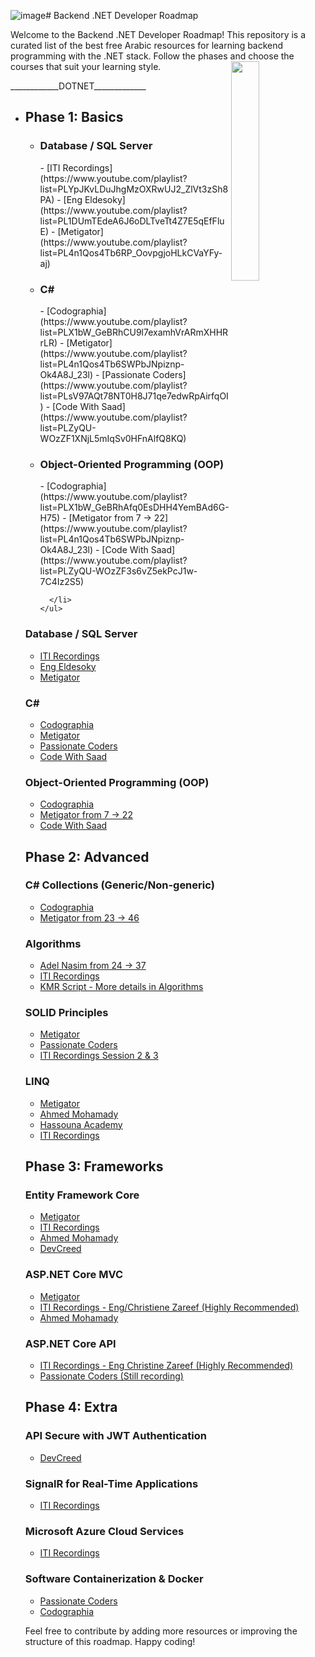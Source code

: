 ![image](https://github.com/MoARABY/BADGES/assets/111441873/bacd4692-470d-4c4e-ac58-b9f386bba991)# Backend .NET Developer Roadmap

Welcome to the Backend .NET Developer Roadmap! This repository is a curated list of the best free Arabic resources for learning backend programming with the .NET stack. Follow the phases and choose the courses that suit your learning style.
<img align="right" src="https://user-images.githubusercontent.com/74038190/229223263-cf2e4b07-2615-4f87-9c38-e37600f8381a.gif" width=30%>
<br>
<p>____________DOTNET_____________</p>
<ul>
  <li>
    <h2>Phase 1: Basics</h2> 
    <ul>
      <li>
        <h3>Database / SQL Server</h3> 
- [ITI Recordings](https://www.youtube.com/playlist?list=PLYpJKvLDuJhgMzOXRwUJ2_ZlVt3zSh8PA)
- [Eng Eldesoky](https://www.youtube.com/playlist?list=PL1DUmTEdeA6J6oDLTveTt4Z7E5qEfFluE)
- [Metigator](https://www.youtube.com/playlist?list=PL4n1Qos4Tb6RP_OovpgjoHLkCVaYFy-aj)
      </li>
      <li>
        <h3>C#</h3> 
- [Codographia](https://www.youtube.com/playlist?list=PLX1bW_GeBRhCU9l7examhVrARmXHHRrLR)
- [Metigator](https://www.youtube.com/playlist?list=PL4n1Qos4Tb6SWPbJNpiznp-Ok4A8J_23l)
- [Passionate Coders](https://www.youtube.com/playlist?list=PLsV97AQt78NT0H8J71qe7edwRpAirfqOI)
- [Code With Saad](https://www.youtube.com/playlist?list=PLZyQU-WOzZF1XNjL5mIqSv0HFnAlfQ8KQ)
      </li>
      <li>
      <h3>Object-Oriented Programming (OOP)</h3> 
- [Codographia](https://www.youtube.com/playlist?list=PLX1bW_GeBRhAfq0EsDHH4YemBAd6G-H75)
- [Metigator from 7 -> 22](https://www.youtube.com/playlist?list=PL4n1Qos4Tb6SWPbJNpiznp-Ok4A8J_23l)
- [Code With Saad](https://www.youtube.com/playlist?list=PLZyQU-WOzZF3s6vZ5ekPcJ1w-7C4Iz2S5)

      </li>
    </ul>
  </li>
</ul>


### Database / SQL Server
- [ITI Recordings](https://www.youtube.com/playlist?list=PLYpJKvLDuJhgMzOXRwUJ2_ZlVt3zSh8PA)
- [Eng Eldesoky](https://www.youtube.com/playlist?list=PL1DUmTEdeA6J6oDLTveTt4Z7E5qEfFluE)
- [Metigator](https://www.youtube.com/playlist?list=PL4n1Qos4Tb6RP_OovpgjoHLkCVaYFy-aj)

### C#
- [Codographia](https://www.youtube.com/playlist?list=PLX1bW_GeBRhCU9l7examhVrARmXHHRrLR)
- [Metigator](https://www.youtube.com/playlist?list=PL4n1Qos4Tb6SWPbJNpiznp-Ok4A8J_23l)
- [Passionate Coders](https://www.youtube.com/playlist?list=PLsV97AQt78NT0H8J71qe7edwRpAirfqOI)
- [Code With Saad](https://www.youtube.com/playlist?list=PLZyQU-WOzZF1XNjL5mIqSv0HFnAlfQ8KQ)

### Object-Oriented Programming (OOP)
- [Codographia](https://www.youtube.com/playlist?list=PLX1bW_GeBRhAfq0EsDHH4YemBAd6G-H75)
- [Metigator from 7 -> 22](https://www.youtube.com/playlist?list=PL4n1Qos4Tb6SWPbJNpiznp-Ok4A8J_23l)
- [Code With Saad](https://www.youtube.com/playlist?list=PLZyQU-WOzZF3s6vZ5ekPcJ1w-7C4Iz2S5)

## Phase 2: Advanced

### C# Collections (Generic/Non-generic)
- [Codographia](https://www.youtube.com/playlist?list=PLX1bW_GeBRhBbnebNayUDYlQJRBKwZKlo)
- [Metigator from 23 -> 46](https://www.youtube.com/playlist?list=PL4n1Qos4Tb6SWPbJNpiznp-Ok4A8J_23l)

### Algorithms
- [Adel Nasim from 24 -> 37](https://www.youtube.com/playlist?list=PLCInYL3l2AajqOUW_2SwjWeMwf4vL4RSp)
- [ITI Recordings](https://drive.google.com/drive/u/0/folders/163vUyJdwJJXJfQLC2MYjI-bCDIkVf50R)
- [KMR Script - More details in Algorithms](https://www.youtube.com/watch?v=hxNi6unsrAg&list=PLL2zWZTDFZzjxarUL23ydiOgibhRipGYC)

### SOLID Principles
- [Metigator](https://www.youtube.com/playlist?list=PL4n1Qos4Tb6ThSyydEJTm7xJ3qEwE8Oyu)
- [Passionate Coders](https://www.youtube.com/playlist?list=PLsV97AQt78NRT1GmH2EJ-o-2_ILFM9feq)
- [ITI Recordings Session 2 & 3](https://www.youtube.com/playlist?list=PLYpJKvLDuJhipnhVyfDr6Mpz8NLfJ7kyc)

### LINQ
- [Metigator](https://www.youtube.com/playlist?list=PL4n1Qos4Tb6Sj1Y4xJuJoWCuqleeG2yt6)
- [Ahmed Mohamady](https://www.youtube.com/playlist?list=PLqPejUavRNTXdgLMPnCwqriZX1yZ_Kgib)
- [Hassouna Academy](https://www.youtube.com/playlist?list=PLHIfW1KZRIfnW4RDln5tzw6htvNhnkr7t)
- [ITI Recordings](https://www.youtube.com/playlist?list=PLesfn4TAj57XPaxXcGQ2mmBGyfvrvV_Aa)

## Phase 3: Frameworks

### Entity Framework Core
- [Metigator](https://www.youtube.com/playlist?list=PL4n1Qos4Tb6QZkbTWJx7wHqEABP8Pg6uv)
- [ITI Recordings](https://www.youtube.com/playlist?list=PLesfn4TAj57WisNpNGLPCS1donYYAEQSI)
- [Ahmed Mohamady](https://www.youtube.com/playlist?list=PLqPejUavRNTVSVQ5k3UUMgj3RP8Qczwve)
- [DevCreed](https://www.youtube.com/playlist?list=PL62tSREI9C-cHV28v-EqWinveTTAos8Pp)

### ASP.NET Core MVC
- [Metigator](https://www.youtube.com/playlist?list=PL4n1Qos4Tb6S-uLNUmrgCJiQXfXi5KjRJ)
- [ITI Recordings - Eng/Christiene Zareef (Highly Recommended)](https://drive.google.com/drive/u/0/folders/1HZwQYm-ME578H8ANkv9w4167NDCRWecF?fbclid=IwAR1lCISZUSWI-3cMJC7Y22yCw0iMgn_0Ra2VuSVnLTCaBWV-13e-CFUbKNg)
- [Ahmed Mohamady](https://www.youtube.com/playlist?list=PLqPejUavRNTWqGYP-f1pHkbLYdbqi_Uhg)

### ASP.NET Core API
- [ITI Recordings - Eng Christine Zareef (Highly Recommended)](https://drive.google.com/drive/folders/1YNLfeL8zJ3IGhbnhbiC5wAH66zeTQRBQ?fbclid=IwAR0gy25-yG_p71VKmnzOPau5HVSFH6c8OW5soDNhaDRu90PMuuO5s_1Z78c)
- [Passionate Coders (Still recording)](https://www.youtube.com/playlist?list=PLsV97AQt78NQ8E7cEqovH0zLYRJgJahGh)

## Phase 4: Extra

### API Secure with JWT Authentication
- [DevCreed](https://www.youtube.com/playlist?list=PL62tSREI9C-eYNE1Pyw0yv1tETs5V8WGd)

### SignalR for Real-Time Applications
- [ITI Recordings](https://www.youtube.com/playlist?list=PLesfn4TAj57WLtiWtHP1Xkel7WD6QHvpe)

### Microsoft Azure Cloud Services
- [ITI Recordings](https://www.youtube.com/playlist?list=PLY1q_4biG-lZ0FM-F1WWrcXsT2XEkJPd9)

### Software Containerization & Docker
- [Passionate Coders](https://www.youtube.com/playlist?list=PLsV97AQt78NTJTBGKI0GE3eJc2Q_SC2B-)
- [Codographia](https://www.youtube.com/playlist?list=PLX1bW_GeBRhCS2TJvGgu38P-Rf9aNXKZD)

Feel free to contribute by adding more resources or improving the structure of this roadmap. Happy coding!
